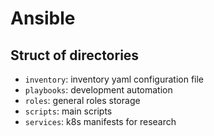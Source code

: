 # Ansible

## Struct of directories

- `inventory`: inventory yaml configuration file
- `playbooks`: development automation
- `roles`: general roles storage
- `scripts`: main scripts
- `services`: k8s manifests for research
